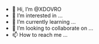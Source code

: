 - 👋 Hi, I’m @XDOVRO
- 👀 I’m interested in ...
- 🌱 I’m currently learning ...
- 💞️ I’m looking to collaborate on ...
- 📫 How to reach me ...

<!---
XDOVRO/XDOVRO is a ✨ special ✨ repository because its `README.md` (this file) appears on your GitHub profile.
You can click the Preview link to take a look at your changes.
--->
